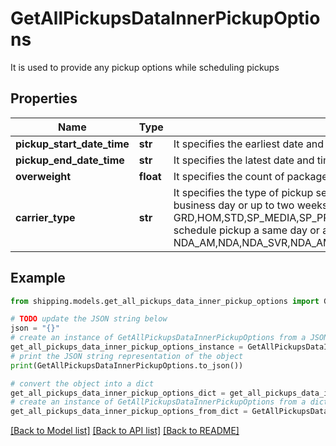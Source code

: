# GetAllPickupsDataInnerPickupOptions

It is used to provide any pickup options while scheduling pickups

## Properties

Name | Type | Description | Notes
------------ | ------------- | ------------- | -------------
**pickup_start_date_time** | **str** | It specifies the earliest date and time that your parcels will be available for pickup (UTC time) | [optional] 
**pickup_end_date_time** | **str** | It specifies the latest date and time that your parcels will be available for pickup (UTC time) | [optional] 
**overweight** | **float** | It specifies the count of packages which are overwight (weight&gt; 70 lbs) | [optional] 
**carrier_type** | **str** | It specifies the type of pickup service - &#x60;Ground&#x60; or &#x60;Express&#x60;. Choose &#x60;Ground&#x60; to schedule pickup for next business day or up to two weeks later for Ground packages only (i.e. GRD,HOM,STD,SP_MEDIA,SP_PRCLSEL,SP_PRE_PRINT,SP_PRE_STD,SP_RETURNS). Choose &#x60;Express&#x60; to schedule pickup a same day or a next day pickup for express packages only (i.e. NDA_AM,NDA,NDA_SVR,NDA_AM_EH,NDA_EH,NDA_SVR_EH,2DA_AM,2DA,3DA,XPP,EXP,EXP_X,EXP_CP,XPD). | [optional] 

## Example

```python
from shipping.models.get_all_pickups_data_inner_pickup_options import GetAllPickupsDataInnerPickupOptions

# TODO update the JSON string below
json = "{}"
# create an instance of GetAllPickupsDataInnerPickupOptions from a JSON string
get_all_pickups_data_inner_pickup_options_instance = GetAllPickupsDataInnerPickupOptions.from_json(json)
# print the JSON string representation of the object
print(GetAllPickupsDataInnerPickupOptions.to_json())

# convert the object into a dict
get_all_pickups_data_inner_pickup_options_dict = get_all_pickups_data_inner_pickup_options_instance.to_dict()
# create an instance of GetAllPickupsDataInnerPickupOptions from a dict
get_all_pickups_data_inner_pickup_options_from_dict = GetAllPickupsDataInnerPickupOptions.from_dict(get_all_pickups_data_inner_pickup_options_dict)
```
[[Back to Model list]](../README.md#documentation-for-models) [[Back to API list]](../README.md#documentation-for-api-endpoints) [[Back to README]](../README.md)


